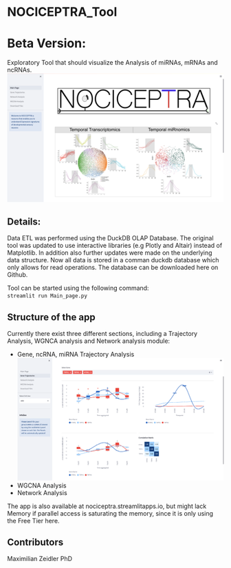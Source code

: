 # NOCICEPTRA_Tool

# Beta Version:

Exploratory Tool that should visualize the Analysis of miRNAs, mRNAs and ncRNAs.
<br>
<img src="Images/Readme.png" alt="StartingPage">
<br>

## Details:
Data ETL was performed using the DuckDB OLAP Database.
The original tool was updated to use interactive libraries (e.g Plotly and Altair) instead of Matplotlib.
In addition also further updates were made on the underlying data structure. Now all data is stored in a comman duckdb database which only allows for read operations. The database can be downloaded here on Github.


<p> Tool can be started using the following command:
<code>
streamlit run Main_page.py
</code>


## Structure of the app
Currently there exist three different sections, including a Trajectory Analysis, WGNCA analysis and Network analysis module:

<ul>
  <li> Gene, ncRNA, miRNA Trajectory Analysis  <br>
  <img src="Images/Trajectories.png" alt="StartingPage">
  <br>
  </li>
  <li> WGCNA Analysis </li>
  <li> Network Analysis </li>

</ul>

The app is also available at nociceptra.streamlitapps.io, but might lack Memory if parallel access is saturating the memory, since it is only using the Free Tier here.

## Contributors

Maximilian Zeidler PhD

